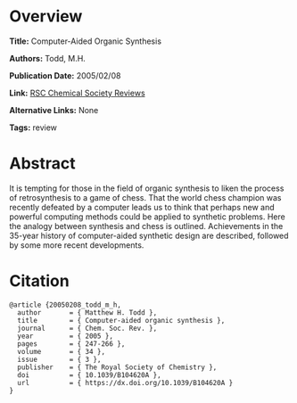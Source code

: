 # Overview
**Title:**
Computer-Aided Organic Synthesis

**Authors:**
Todd, M.H.

**Publication Date:**
2005/02/08

**Link:**
[RSC Chemical Society Reviews](https://pubs.rsc.org/en/content/articlelanding/2005/cs/b104620a)

**Alternative Links:**
None

**Tags:**
review


# Abstract
It is tempting for those in the field of organic synthesis to liken the process of retrosynthesis to a game of chess.
That the world chess champion was recently defeated by a computer leads us to think that perhaps new and powerful computing methods could be applied to synthetic problems.
Here the analogy between synthesis and chess is outlined.
Achievements in the 35-year history of computer-aided synthetic design are described, followed by some more recent developments.


# Citation
```
@article {20050208_todd_m_h,
  author       = { Matthew H. Todd },
  title        = { Computer-aided organic synthesis },
  journal      = { Chem. Soc. Rev. },
  year         = { 2005 },
  pages        = { 247-266 },
  volume       = { 34 },
  issue        = { 3 },
  publisher    = { The Royal Society of Chemistry },
  doi          = { 10.1039/B104620A },
  url          = { https://dx.doi.org/10.1039/B104620A }
}
```
